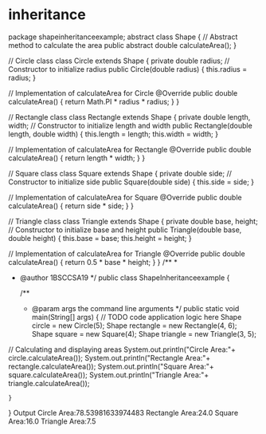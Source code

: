 # inheritance
package shapeinheritanceexample;
abstract class Shape {
// Abstract method to calculate the area
public abstract double calculateArea();
}

// Circle class
class Circle extends Shape {
private double radius;
// Constructor to initialize radius
public Circle(double radius) {
this.radius = radius;
}

// Implementation of calculateArea for Circle
@Override
public double calculateArea() {
return Math.PI * radius * radius;
}
}

// Rectangle class
class Rectangle extends Shape {
private double length, width;
// Constructor to initialize length and width
public Rectangle(double length, double width) {
this.length = length;
this.width = width;
}

// Implementation of calculateArea for Rectangle
@Override
public double calculateArea() {
return length * width;
}
}

// Square class
class Square extends Shape {
private double side;
// Constructor to initialize side
public Square(double side) {
this.side = side;
}

// Implementation of calculateArea for Square
@Override
public double calculateArea() {
return side * side;
}
}

// Triangle class
class Triangle extends Shape {
private double base, height;
// Constructor to initialize base and height
public Triangle(double base, double height) {
this.base = base;
this.height = height;
}

// Implementation of calculateArea for Triangle
@Override
public double calculateArea() {
return 0.5 * base * height;
}
}
/**
 *
 * @author 1BSCCSA19
 */
public class ShapeInheritanceexample {

    /**
     * @param args the command line arguments
     */
    public static void main(String[] args) {
        // TODO code application logic here
        Shape circle = new Circle(5);
Shape rectangle = new Rectangle(4, 6);
Shape square = new Square(4);
Shape triangle = new Triangle(3, 5);

// Calculating and displaying areas
System.out.println("Circle Area:"+ circle.calculateArea());
System.out.println("Rectangle Area:"+ rectangle.calculateArea());
System.out.println("Square Area:"+ square.calculateArea());
System.out.println("Triangle Area:"+ triangle.calculateArea());
        
    }
    
}
Output
Circle Area:78.53981633974483
Rectangle Area:24.0
Square Area:16.0
Triangle Area:7.5

